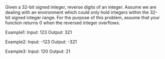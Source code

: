 Given a 32-bit signed integer, reverse digits of an integer.
Assume we are dealing with an environment which could only hold integers within the 32-bit signed integer range. For the purpose of this problem, assume that your function returns 0 when the reversed integer overflows.

Example1:
Input: 123
Output:  321

Example2:
Input: -123
Output: -321

Example3:
Input: 120
Output: 21
